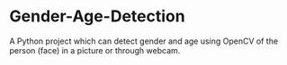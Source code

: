 # Gender-Age-Detection
A Python project which can detect gender and age using OpenCV of the person (face) in a picture or through webcam.
